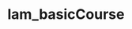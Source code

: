 # lam_basicCourse


<!-- https://drive.google.com/drive/folders/1RVoXQ8GTXA1h2tyiihM4EJFKV3ounLXS?usp=sharing -->